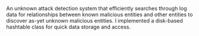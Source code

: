 An unknown attack detection system that efficiently searches through log data for relationships between known malicious entities and other entities to discover as-yet unknown malicious entities. 
I implemented a disk-based hashtable class for quick data storage and access.

